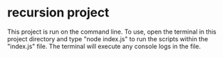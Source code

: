 # recursion project

This project is run on the command line. To use, open the terminal in this project directory and type "node index.js" to run the scripts within the "index.js" file. The terminal will execute any console logs in the file.
